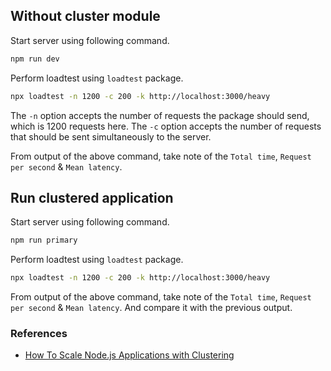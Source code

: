## Without cluster module

Start server using following command.

```bash
npm run dev
```

Perform loadtest using `loadtest` package.

```bash
npx loadtest -n 1200 -c 200 -k http://localhost:3000/heavy
```

The `-n` option accepts the number of requests the package should send, which is 1200 requests here.
The `-c` option accepts the number of requests that should be sent simultaneously to the server.

From output of the above command, take note of the `Total time`, `Request per second` & `Mean latency`.

## Run clustered application

Start server using following command.

```bash
npm run primary
```

Perform loadtest using `loadtest` package.

```bash
npx loadtest -n 1200 -c 200 -k http://localhost:3000/heavy
```

From output of the above command, take note of the `Total time`, `Request per second` & `Mean latency`.
And compare it with the previous output.

### References

- [How To Scale Node.js Applications with Clustering](https://www.digitalocean.com/community/tutorials/how-to-scale-node-js-applications-with-clustering)
